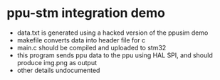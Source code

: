 # ppu-stm integration demo

- data.txt is generated using a hacked version of the ppusim demo
- makefile converts data into header file for c
- main.c should be compiled and uploaded to stm32
- this program sends ppu data to the ppu using HAL SPI, and should produce
  img.png as output
- other details undocumented

